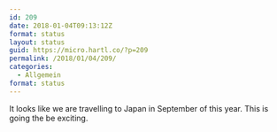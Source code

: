 ```yaml
---
id: 209
date: 2018-01-04T09:13:12Z
format: status
layout: status
guid: https://micro.hartl.co/?p=209
permalink: /2018/01/04/209/
categories:
  - Allgemein
format: status
---
```

It looks like we are travelling to Japan in September of this year. This is going the be exciting.